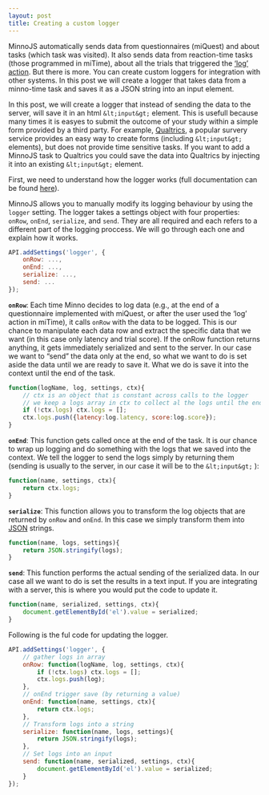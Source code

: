 ```yaml
---
layout: post
title: Creating a custom logger
---
```


MinnoJS automatically sends data from questionnaires (miQuest) and about tasks (which task was visited). 
It also sends data from reaction-time tasks (those programmed in miTime), about all the trials that triggered the [‘log’ action](https://minnojs.github.io/minno-time/0.3/time/API.html#interactions-actions). 
But there is more. You can create custom loggers for integration with other systems.
In this post we will create a logger that takes data from a minno-time task and saves it as a JSON string into an input element.

In this post, we will create a logger that instead of sending the data to the server, will save it in an html `&lt;input&gt;` element.
This is usefull because many times it is easyes to submit the outcome of your study within a simple form provided by a third party.
For example, [Qualtrics](https://www.qualtricfs.com/), a popular survery service provides an easy way to create forms (including `&lt;input&gt;` elements),
but does not provide time sensitive tasks.
If you want to add a MinnoJS task to Qualtrics you could save the data into Qualtrics by injecting it into an existing `&lt;input&gt;` element.

First, we need to understand how the logger works 
(full documentation can be found [here](https://github.com/minnojs/minno-quest/blob/0.3/src/taskManager/logger/readme.md)).

MinnoJS allows you to manually modify its logging behaviour by using the `logger` setting.
The logger takes a settings object with four properties: `onRow`, `onEnd`, `serialize`, and `send`.
They are all required and each refers to a different part of the logging proccess.
We will go through each one and explain how it works.

```js
API.addSettings('logger', {
    onRow: ...,
    onEnd: ...,
    serialize: ...,
    send: ...
});
```

**`onRow`**: 
Each time Minno decides to log data (e.g., at the end of a questionnaire implemented with miQuest, or after the user used the ‘log’ action in miTime), 
it calls `onRow` with the data to be logged.
This is our chance to manipulate each data row and extract the specific data that we want (in this case only latency and trial score).
If the onRow function returns anything, it gets immediately serialized and sent to the server.
In our case we want to “send” the data only at the end, so what we want to do is set aside the data until we are ready to save it.
What we do is save it into the context until the end of the task.

```js
function(logName, log, settings, ctx){
    // ctx is an object that is constant across calls to the logger
    // we keep a logs array in ctx to collect al the logs until the end of the trial
    if (!ctx.logs) ctx.logs = [];
    ctx.logs.push({latency:log.latency, score:log.score});
}
```

**`onEnd`**: This function gets called once at the end of the task.
It is our chance to wrap up logging and do something with the logs that we saved into the context.
We tell the logger to send the logs simply by returning them 
(sending is usually to the server, in our case it will be to the `&lt;input&gt;` ):

```js
function(name, settings, ctx){
    return ctx.logs;
}
```

**`serialize`**: This function allows you to transform the log objects that are returned by `onRow` and `onEnd`.
In this case we simply transform them into [JSON](https://en.wikipedia.org/wiki/JSON) strings.

```js
function(name, logs, settings){
    return JSON.stringify(logs);
}
```

**`send`**: This function performs the actual sending of the serialized data.
In our case all we want to do is set the results in a text input.
If you are integrating with a server, this is where you would put the code to update it.

```js
function(name, serialized, settings, ctx){
    document.getElementById('el').value = serialized;
}
```

Following is the ful code for updating the logger.

```js
API.addSettings('logger', {
    // gather logs in array
    onRow: function(logName, log, settings, ctx){
        if (!ctx.logs) ctx.logs = [];
        ctx.logs.push(log);
    },
    // onEnd trigger save (by returning a value)
    onEnd: function(name, settings, ctx){
        return ctx.logs;
    },
    // Transform logs into a string
    serialize: function(name, logs, settings){
        return JSON.stringify(logs);
    },
    // Set logs into an input
    send: function(name, serialized, settings, ctx){
        document.getElementById('el').value = serialized;
    }
});
```